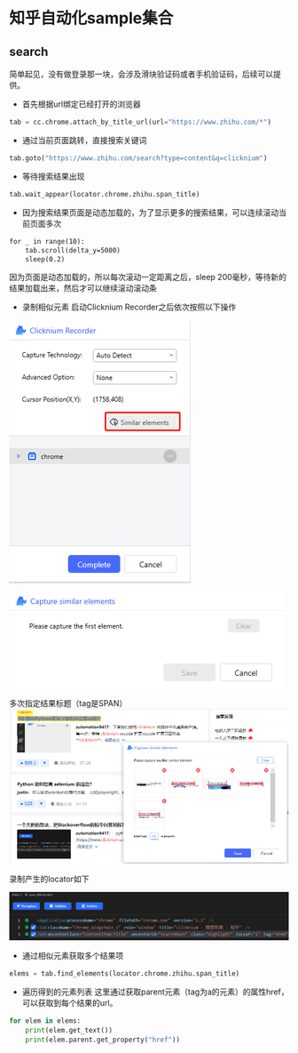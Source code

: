# 知乎自动化sample集合

## search
简单起见，没有做登录那一块，会涉及滑块验证码或者手机验证码，后续可以提供。

- 首先根据url绑定已经打开的浏览器
```python
tab = cc.chrome.attach_by_title_url(url="https://www.zhihu.com/*")
```

- 通过当前页面跳转，直接搜索关键词
```python
tab.goto("https://www.zhihu.com/search?type=content&q=clicknium")
```

- 等待搜索结果出现
```python
tab.wait_appear(locator.chrome.zhihu.span_title)
```

- 因为搜索结果页面是动态加载的，为了显示更多的搜索结果，可以连续滚动当前页面多次
```
for _ in range(10):
    tab.scroll(delta_y=5000)
    sleep(0.2)
```
因为页面是动态加载的，所以每次滚动一定距离之后，sleep 200毫秒，等待新的结果加载出来，然后才可以继续滚动滚动条

- 录制相似元素
启动Clicknium Recorder之后依次按照以下操作

![recorder1](img/recorder_similar.png)

![recorder1](img/recorder_similar1.png)

多次指定结果标题（tag是SPAN）
![recorder1](img/recorder_similar2.png)

录制产生的locator如下

![locator](/img/locator.png)

- 通过相似元素获取多个结果项
```python
elems = tab.find_elements(locator.chrome.zhihu.span_title)
```

- 遍历得到的元素列表
这里通过获取parent元素（tag为a的元素）的属性href，可以获取到每个结果的url。

```python
for elem in elems:
    print(elem.get_text())
    print(elem.parent.get_property("href"))
```

